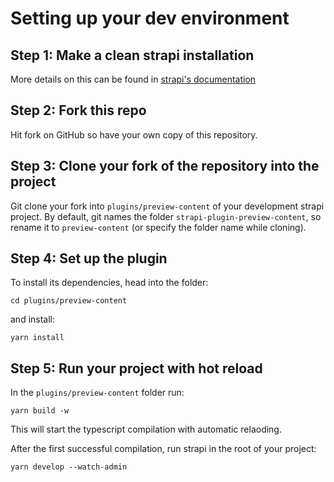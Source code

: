 # Setting up your dev environment

## Step 1: Make a clean strapi installation

More details on this can be found in [strapi's documentation](https://strapi.io/documentation/developer-docs/latest/getting-started/quick-start.html)

## Step 2: Fork this repo

Hit fork on GitHub so have your own copy of this repository.

## Step 3: Clone your fork of the repository into the project

Git clone your fork into `plugins/preview-content` of your development strapi project. By default, git names the folder `strapi-plugin-preview-content`, so rename it to `preview-content` (or specify the folder name while cloning).

## Step 4: Set up the plugin

To install its dependencies, head into the folder:

```
cd plugins/preview-content
```

and install:

```
yarn install
```

## Step 5: Run your project with hot reload

In the `plugins/preview-content` folder run:

```
yarn build -w
```

This will start the typescript compilation with automatic relaoding.

After the first successful compilation, run strapi in the root of your project:

```
yarn develop --watch-admin
```